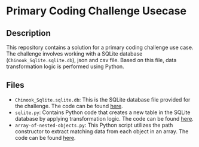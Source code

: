 # Primary Coding Challenge Usecase

## Description

This repository contains a solution for a primary coding challenge use case. The challenge involves working with a SQLite database (`Chinook_Sqlite.sqlite.db`), json and csv file. Based on this file, data transformation logic is performed using Python.

## Files

- `Chinook_Sqlite.sqlite.db`: This is the SQLite database file provided for the challenge. The code can be found [here](https://github.com/sakthi-reema/Primary-Coding-Challenge-Usecase/blob/main/Chinook_Sqlite.sqlite.db).
- `sqlite.py`: Contains Python code that creates a new table in the SQLite database by applying transformation logic. The code can be found [here](https://github.com/sakthi-reema/Primary-Coding-Challenge-Usecase/blob/main/sqlite.py).
- `array-of-nested-objects.py`: This Python script utilizes the path constructor to extract matching data from each object in an array. The code can be found [here](https://github.com/sakthi-reema/Primary-Coding-Challenge-Usecase/blob/main/array-of-nested-objects.py).
